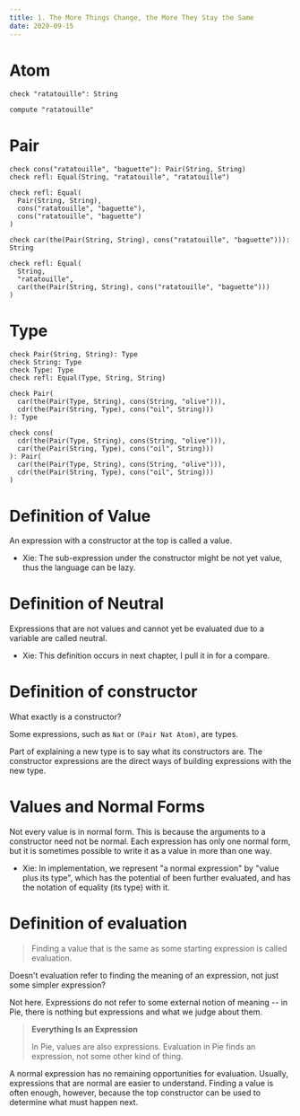 ```yaml
---
title: 1. The More Things Change, the More They Stay the Same
date: 2020-09-15
---
```


# Atom

```cicada
check "ratatouille": String

compute "ratatouille"
```

# Pair

```cicada
check cons("ratatouille", "baguette"): Pair(String, String)
check refl: Equal(String, "ratatouille", "ratatouille")

check refl: Equal(
  Pair(String, String),
  cons("ratatouille", "baguette"),
  cons("ratatouille", "baguette")
)

check car(the(Pair(String, String), cons("ratatouille", "baguette"))): String

check refl: Equal(
  String,
  "ratatouille",
  car(the(Pair(String, String), cons("ratatouille", "baguette")))
)
```

# Type

```cicada
check Pair(String, String): Type
check String: Type
check Type: Type
check refl: Equal(Type, String, String)

check Pair(
  car(the(Pair(Type, String), cons(String, "olive"))),
  cdr(the(Pair(String, Type), cons("oil", String)))
): Type

check cons(
  cdr(the(Pair(Type, String), cons(String, "olive"))),
  car(the(Pair(String, Type), cons("oil", String)))
): Pair(
  car(the(Pair(Type, String), cons(String, "olive"))),
  cdr(the(Pair(String, Type), cons("oil", String)))
)
```

# Definition of Value

An expression with a constructor at the top is called a value.

- Xie: The sub-expression under the constructor might be not yet value,
  thus the language can be lazy.

# Definition of Neutral

Expressions that are not values
and cannot yet be evaluated due to a variable
are called neutral.

- Xie: This definition occurs in next chapter,
  I pull it in for a compare.

# Definition of constructor

What exactly is a constructor?

Some expressions, such as `Nat` or `(Pair Nat Atom)`, are types.

Part of explaining a new type
is to say what its constructors are.
The constructor expressions are the direct ways
of building expressions with the new type.

# Values and Normal Forms

Not every value is in normal form. This is because the
arguments to a constructor need not be normal. Each
expression has only one normal form, but it is sometimes
possible to write it as a value in more than one way.

- Xie: In implementation,
  we represent "a normal expression" by "value plus its type",
  which has the potential of been further evaluated,
  and has the notation of equality (its type) with it.

# Definition of evaluation

> Finding a value that is the same as
> some starting expression is called evaluation.

Doesn't evaluation refer to
finding the meaning of an expression,
not just some simpler expression?

Not here. Expressions do not refer to some external notion of meaning
-- in Pie, there is nothing but expressions and what we judge about them.

> **Everything Is an Expression**
>
> In Pie, values are also expressions.
> Evaluation in Pie finds an expression,
> not some other kind of thing.

A normal expression has no remaining opportunities for evaluation.
Usually, expressions that are normal are easier to understand.
Finding a value is often enough, however,
because the top constructor can be used to determine what must happen next.
